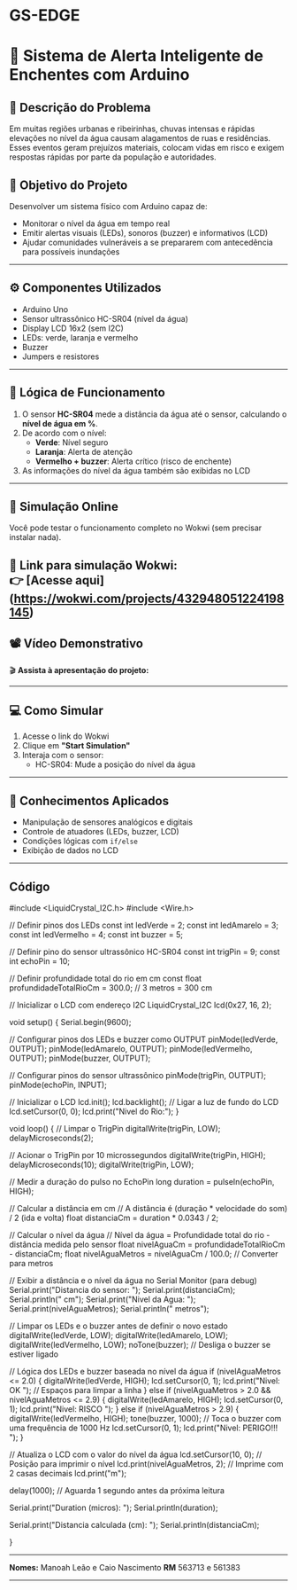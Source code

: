 # GS-EDGE

# 🌊 Sistema de Alerta Inteligente de Enchentes com Arduino

## 📌 Descrição do Problema

Em muitas regiões urbanas e ribeirinhas, chuvas intensas e rápidas elevações no nível da água causam alagamentos de ruas e residências. Esses eventos geram prejuízos materiais, colocam vidas em risco e exigem respostas rápidas por parte da população e autoridades.

## 🎯 Objetivo do Projeto

Desenvolver um sistema físico com Arduino capaz de:
- Monitorar o nível da água em tempo real
- Emitir alertas visuais (LEDs), sonoros (buzzer) e informativos (LCD)
- Ajudar comunidades vulneráveis a se prepararem com antecedência para possíveis inundações

---

## ⚙️ Componentes Utilizados

- Arduino Uno
- Sensor ultrassônico HC-SR04 (nível da água)
- Display LCD 16x2 (sem I2C)
- LEDs: verde, laranja e vermelho
- Buzzer
- Jumpers e resistores

---

## 🔁 Lógica de Funcionamento


1. O sensor **HC-SR04** mede a distância da água até o sensor, calculando o **nível de água em %**.
2. De acordo com o nível:
   - **Verde**: Nível seguro
   - **Laranja**: Alerta de atenção
   - **Vermelho + buzzer**: Alerta crítico (risco de enchente)
4. As informações do nível da água também são exibidas no LCD

---

## 🧪 Simulação Online

Você pode testar o funcionamento completo no Wokwi (sem precisar instalar nada).

🔗 **Link para simulação Wokwi:**  
👉 [Acesse aqui] (https://wokwi.com/projects/432948051224198145)
---

## 📽️ Vídeo Demonstrativo

🎬 **Assista à apresentação do projeto:**  


---

## 💻 Como Simular

1. Acesse o link do Wokwi
2. Clique em **"Start Simulation"**
3. Interaja com o sensor:
   - HC-SR04: Mude a posição do nível da água

---

## 🧠 Conhecimentos Aplicados

- Manipulação de sensores analógicos e digitais
- Controle de atuadores (LEDs, buzzer, LCD)
- Condições lógicas com `if/else`
- Exibição de dados no LCD


---

## Código

#include <LiquidCrystal_I2C.h>
#include <Wire.h>

// Definir pinos dos LEDs
const int ledVerde = 2;
const int ledAmarelo = 3;
const int ledVermelho = 4;
const int buzzer = 5;

// Definir pino do sensor ultrassônico HC-SR04
const int trigPin = 9;
const int echoPin = 10;

// Definir profundidade total do rio em cm
const float profundidadeTotalRioCm = 300.0; // 3 metros = 300 cm

// Inicializar o LCD com endereço I2C 
LiquidCrystal_I2C lcd(0x27, 16, 2); 

void setup() {
  Serial.begin(9600);

  // Configurar pinos dos LEDs e buzzer como OUTPUT
  pinMode(ledVerde, OUTPUT);
  pinMode(ledAmarelo, OUTPUT);
  pinMode(ledVermelho, OUTPUT);
  pinMode(buzzer, OUTPUT);

  // Configurar pinos do sensor ultrassônico
  pinMode(trigPin, OUTPUT);
  pinMode(echoPin, INPUT);

  // Inicializar o LCD
  lcd.init();
  lcd.backlight(); // Ligar a luz de fundo do LCD
  lcd.setCursor(0, 0);
  lcd.print("Nivel do Rio:");
}

void loop() {
  // Limpar o TrigPin
  digitalWrite(trigPin, LOW);
  delayMicroseconds(2);

  // Acionar o TrigPin por 10 microssegundos
  digitalWrite(trigPin, HIGH);
  delayMicroseconds(10);
  digitalWrite(trigPin, LOW);

  // Medir a duração do pulso no EchoPin
  long duration = pulseIn(echoPin, HIGH);

  // Calcular a distância em cm
  // A distância é (duração * velocidade do som) / 2 (ida e volta)
  float distanciaCm = duration * 0.0343 / 2;

  // Calcular o nível da água
  // Nível da água = Profundidade total do rio - distância medida pelo sensor
  float nivelAguaCm = profundidadeTotalRioCm - distanciaCm;
  float nivelAguaMetros = nivelAguaCm / 100.0; // Converter para metros

  // Exibir a distância e o nível da água no Serial Monitor (para debug)
  Serial.print("Distancia do sensor: ");
  Serial.print(distanciaCm);
  Serial.println(" cm");
  Serial.print("Nivel da Agua: ");
  Serial.print(nivelAguaMetros);
  Serial.println(" metros");

  // Limpar os LEDs e o buzzer antes de definir o novo estado
  digitalWrite(ledVerde, LOW);
  digitalWrite(ledAmarelo, LOW);
  digitalWrite(ledVermelho, LOW);
  noTone(buzzer); // Desliga o buzzer se estiver ligado

  // Lógica dos LEDs e buzzer baseada no nível da água
  if (nivelAguaMetros <= 2.0) {
    digitalWrite(ledVerde, HIGH);
    lcd.setCursor(0, 1);
    lcd.print("Nivel: OK       "); // Espaços para limpar a linha
  } else if (nivelAguaMetros > 2.0 && nivelAguaMetros <= 2.9) {
    digitalWrite(ledAmarelo, HIGH);
    lcd.setCursor(0, 1);
    lcd.print("Nivel: RISCO    ");
  } else if (nivelAguaMetros > 2.9) {
    digitalWrite(ledVermelho, HIGH);
    tone(buzzer, 1000); // Toca o buzzer com uma frequência de 1000 Hz
    lcd.setCursor(0, 1);
    lcd.print("Nivel: PERIGO!!! ");
  }

  // Atualiza o LCD com o valor do nível da água
  lcd.setCursor(10, 0); // Posição para imprimir o nível
  lcd.print(nivelAguaMetros, 2); // Imprime com 2 casas decimais
  lcd.print("m");

  delay(1000); // Aguarda 1 segundo antes da próxima leitura

  Serial.print("Duration (micros): ");
Serial.println(duration);

Serial.print("Distancia calculada (cm): ");
Serial.println(distanciaCm);

}

---

**Nomes:** Manoah Leão e Caio Nascimento
**RM** 563713 e 561383

---

